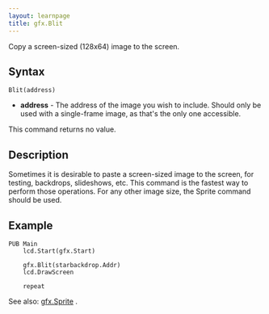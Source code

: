 ```yaml
---
layout: learnpage
title: gfx.Blit
--- 
```


Copy a screen-sized (128x64) image to the screen.

## Syntax

    Blit(address)

-   **address** - The address of the image you wish to include. Should
    only be used with a single-frame image, as that's the only one
    accessible.

This command returns no value.

## Description

Sometimes it is desirable to paste a screen-sized image to the screen,
for testing, backdrops, slideshows, etc. This command is the fastest way
to perform those operations. For any other image size, the Sprite
command should be used.

## Example

    PUB Main
        lcd.Start(gfx.Start)
     
        gfx.Blit(starbackdrop.Addr)
        lcd.DrawScreen
        
        repeat

See also: [gfx.Sprite](gfx.Sprite.html) .


